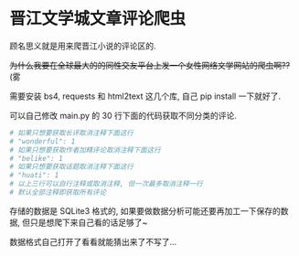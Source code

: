 # 晋江文学城文章评论爬虫

顾名思义就是用来爬晋江小说的评论区的.

~~为什么我要在全球最大的的同性交友平台上发一个女性网络文学网站的爬虫啊??~~(雾



需要安装 bs4, requests 和 html2text 这几个库, 自己 pip install 一下就好了.

可以自己修改 main.py 的 30 行下面的代码获取不同分类的评论.

```python
# 如果只想要获取长评取消注释下面这行
# "wonderful": 1
# 如果只想要获取作者加精评论取消注释下面这行
# "belike": 1
# 如果只想要获取话题取消注释下面这行
# "huati": 1
# 以上三行可以自行注释或取消注释, 但一次最多取消注释一行
# 默认全部注释即获取所有评论
```



存储的数据是 SQLite3 格式的, 如果要做数据分析可能还要再加工一下保存的数据, 但只是想爬下来自己看的话足够了~

数据格式自己打开了看看就能猜出来了不写了...